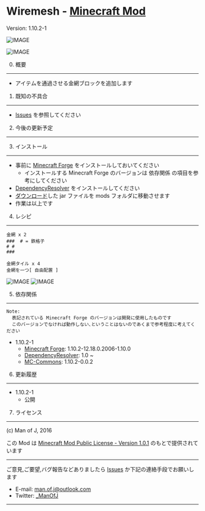 Wiremesh - [Minecraft Mod][homepage]
===============================
Version: 1.10.2-1

![IMAGE](http://i.imgur.com/XIgBrOu.png "")

![IMAGE](http://i.imgur.com/c0yBwcE.gif "")


0. 概要
-------

  - アイテムを通過させる金網ブロックを追加します


1. 既知の不具合
---------------

  - [Issues](../../issues) を参照してください


2. 今後の更新予定
-----------------


3. インストール
---------------

  - 事前に [Minecraft Forge][forge] をインストールしておいてください
    - インストールする Minecraft Forge のバージョンは 依存関係 の項目を参考にしてください
  - [DependencyResolver][resolver] をインストールしてください
  - [ダウンロード][homepage]した jar ファイルを mods フォルダに移動させます
  - 作業は以上です


4. レシピ
---------

```
金網 x 2
###  # = 鉄格子
# #
###

金網タイル x 4
金網を一つ[ 自由配置 ]
```
![IMAGE](http://i.imgur.com/x30cQTu.png "Wiremesh Recipe")
![IMAGE](http://i.imgur.com/qTY8dps.png "Wiremesh Tile Recipe")


5. 依存関係
-----------

    Note:
      表記されている Minecraft Forge のバージョンは開発に使用したものです
      このバージョンでなければ動作しない､ということはないのであくまで参考程度に考えてください


  - 1.10.2-1
    - [Minecraft Forge][forge]:       1.10.2-12.18.0.2006-1.10.0
    - [DependencyResolver][resolver]: 1.0 ~
    - [MC-Commons][commons]:          1.10.2-0.0.2


6. 更新履歴
-----------

  - 1.10.2-1
    - 公開


7. ライセンス
-------------

(c) Man of J, 2016

この Mod は [Minecraft Mod Public License - Version 1.0.1](./LICENSE.md) のもとで提供されています


********************************

ご意見,ご要望,バグ報告などありましたら [Issues](../../issues) か下記の連絡手段でお願いします
  - E-mail: <man.of.j@outlook.com>
  - Twitter: [_ManOfJ](https://twitter.com/_ManOfJ)

********************************

[//]: # ( リンクのエイリアス一覧 )

[homepage]: http://manofj.com/minecraft/
[forge]:    http://files.minecraftforge.net/
[resolver]: https://github.com/ManOfJ/DependencyResolver
[commons]:  https://github.com/ManOfJ/MC-Commons
